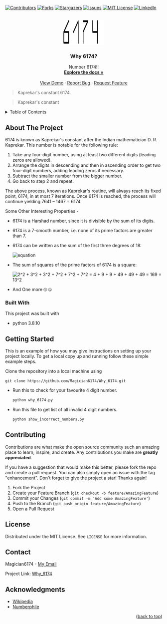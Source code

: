 <div id="top"></div>

[![Contributors][contributors-shield]][contributors-url]
[![Forks][forks-shield]][forks-url]
[![Stargazers][stars-shield]][stars-url]
[![Issues][issues-shield]][issues-url]
[![MIT License][license-shield]][license-url]
[![LinkedIn][linkedin-shield]][linkedin-url]

<!-- PROJECT LOGO -->
<br />
<div align="center">
  <a href="https://github.com/Magician6174/Why_6174">
    <img src="images/6174.png" alt="Logo" width="130" height="80">
  </a>

<h3 align="center">Why 6174?</h3>

  <p align="center">
    Number 6174!!
    <br />
    <a href="https://github.com/Magician6174/Why_6174"><strong>Explore the docs »</strong></a>
    <br />
    <br />
    <a href="https://github.com/Magician6174/Why_6174">View Demo</a>
    ·
    <a href="https://github.com/Magician6174/Why_6174/issues">Report Bug</a>
    ·
    <a href="https://github.com/Magician6174/Why_6174/issues">Request Feature</a>
  </p>
</div>

> Kaprekar's constant 6174.

> Kaprekar's constant


<!-- TABLE OF CONTENTS -->
<details>
  <summary>Table of Contents</summary>
  <ol>
    <li>
      <a href="#about-the-project">About The Project</a>
      <ul>
        <li><a href="#built-with">Built With</a></li>
      </ul>
    </li>
    <li>
      <a href="#getting-started">Getting Started</a>
    <li><a href="#contributing">Contributing</a></li>
    <li><a href="#license">License</a></li>
    <li><a href="#contact">Contact</a></li>
    <li><a href="#acknowledgments">Acknowledgments</a></li>
  </ol>
</details>

<!-- ABOUT THE PROJECT -->
## About The Project
6174 is known as Kaprekar's constant after the Indian mathematician D. R. Kaprekar. This number is notable for the following rule:

  1. Take any four-digit number, using at least two different digits (leading zeros are allowed).
  2. Arrange the digits in descending and then in ascending order to get two four-digit numbers, adding leading zeros if necessary.
  3. Subtract the smaller number from the bigger number.
  4.  Go back to step 2 and repeat.

The above process, known as Kaprekar's routine, will always reach its fixed point, 6174, in at most 7 iterations.  Once 6174 is reached, the process will continue yielding 7641 – 1467 = 6174.

Some Other Interesting Properties - 

- 6174 is a Harshad number, since it is divisible by the sum of its digits.
- 6174 is a 7-smooth number, i.e. none of its prime factors are greater than 7.
- 6174 can be written as the sum of the first three degrees of 18:

    ![equation](https://latex.codecogs.com/svg.image?18^3&space;&plus;&space;18^2&space;&plus;&space;18^1&space;=&space;5832&space;&plus;&space;324&space;&plus;&space;18&space;=&space;6174.)
    
- The sum of squares of the prime factors of 6174 is a square:

    <img src="https://latex.codecogs.com/svg.image?2^2&space;&plus;&space;3^2&space;&plus;&space;3^2&space;&plus;&space;7^2&space;&plus;&space;7^2&space;&plus;&space;7^2&space;=&space;4&space;&plus;&space;9&space;&plus;&space;9&space;&plus;&space;49&space;&plus;&space;49&space;&plus;&space;49&space;=&space;169&space;=&space;13^2" title="2^2 + 3^2 + 3^2 + 7^2 + 7^2 + 7^2 = 4 + 9 + 9 + 49 + 49 + 49 = 169 = 13^2" />

- And One more :roll_eyes: :zipper_mouth_face:
### Built With
This project was built with 

* python 3.8.10


<!-- GETTING STARTED -->
## Getting Started

This is an example of how you may give instructions on setting up your project locally.
To get a local copy up and running follow these simple example steps.


Clone the repository into a local machine using
```shell
git clone https://github.com/Magician6174/Why_6174.git
```

- Run this to check for your favourite 4 digit number.
  ```sh
  python why_6174.py

- Run this file to get list of all invalid 4 digit numbers.
  ```sh
  python show_incorrect_numbers.py

<!-- CONTRIBUTING -->
## Contributing

Contributions are what make the open source community such an amazing place to learn, inspire, and create. Any contributions you make are **greatly appreciated**.

If you have a suggestion that would make this better, please fork the repo and create a pull request. You can also simply open an issue with the tag "enhancement".
Don't forget to give the project a star! Thanks again!

1. Fork the Project
2. Create your Feature Branch (`git checkout -b feature/AmazingFeature`)
3. Commit your Changes (`git commit -m 'Add some AmazingFeature'`)
4. Push to the Branch (`git push origin feature/AmazingFeature`)
5. Open a Pull Request

<!-- LICENSE -->
## License

Distributed under the MIT License. See `LICENSE` for more information.

<!-- CONTACT -->
## Contact

Magician6174 - [My Email](mailto:himanshumagician@gmail.com "himanshumagician@gmail.com")

Project Link: [Why_6174](https://github.com/Magician6174/Why_6174)

<!-- ACKNOWLEDGMENTS -->
## Acknowledgments

* [Wikipedia](https://en.wikipedia.org/wiki/6174_(number))
* [Numberphile](https://www.youtube.com/watch?v=d8TRcZklX_Q)

 
<p align="right">(<a href="#top">back to top</a>)</p>

[contributors-shield]: https://img.shields.io/github/contributors/Magician6174/Why_6174.svg?label=CONTRIBUTORS&logo=github&style=flat-square
[contributors-url]: https://github.com/Magician6174/Why_6174/graphs/contributors
[forks-shield]: https://img.shields.io/github/forks/Magician6174/Why_6174?.svglabel=FORKS&logo=GITHUB&style=flat-square
[forks-url]: https://github.com/Magician6174/Why_6174/network/members
[stars-shield]: https://img.shields.io/github/stars/Magician6174/Why_6174.svg?label=STARS&logo=github&style=flat-square
[stars-url]: https://github.com/Magician6174/Why_6174/stargazers
[issues-shield]: https://img.shields.io/github/issues/Magician6174/Why_6174.svg?label=ISSUES&logo=GITHUB&style=flat-square
[issues-url]: https://github.com/Magician6174/Why_6174/issues
[license-shield]: https://img.shields.io/github/license/Magician6174/Why_6174.svg?label=LICENSE&logo=github
[license-url]: https://github.com/Magician6174/Why_6174/blob/master/LICENSE
[linkedin-shield]: https://img.shields.io/badge/-LinkedIn-black?style=flat-square&logo=linkedin&colorB=555
[linkedin-url]: https://www.linkedin.com/in/himanshu-sharma-39689b205/
[product-screenshot]: images/screenshot.png
